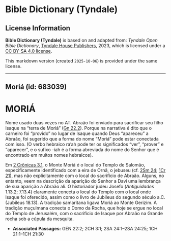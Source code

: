 # Bible Dictionary (Tyndale)

## License Information

**Bible Dictionary (Tyndale)** is based on and adapted from: _Tyndale Open Bible Dictionary_, [Tyndale House Publishers](https://tyndaleopenresources.com/), 2023, which is licensed under a [CC BY-SA 4.0 license](https://creativecommons.org/licenses/by-sa/4.0/legalcode.en).

This markdown version (created `2025-10-06`) is provided under the same license.



--------------------------------

## Moriá (id: 683039)

MORIÁ
=====

Nome usado duas vezes no AT. Abraão foi enviado para sacrificar seu filho Isaque na “terra de Moriá” ([Gn 22\.2](https://ref.ly/Gen22:2)). Porque na narrativa é dito que o carneiro foi “provido” no lugar de Isaque quando Deus “apareceu” a Abraão, foi sugerido que a forma do nome “Moriá” pode estar conectada com isso. (O verbo hebraico ra’ah pode ter os significados “ver”, “prover” e “aparecer”, e o sufixo \-iah é a forma abreviada do nome do Senhor que é encontrado em muitos nomes hebraicos).

Em [2 Crônicas 3\.1](https://ref.ly/2Chr3:1), o Monte Moriá é o local do Templo de Salomão, especificamente identificado com a eira de Ornã, o jebuseu (cf. [2Sm 24](https://ref.ly/2Sam24:1-2Sam24:25); [1Cr 21](https://ref.ly/1Chr21:1-1Chr21:30)), mas não explicitamente com o local do sacrifício de Abraão. Alguns, no entanto, veem na descrição da aparição do Senhor a Davi uma lembrança de sua aparição a Abraão ali. O historiador judeu Josefo (*Antiguidades* 1\.13\.2; 7\.13\.4\) claramente conecta o local do Templo com o local onde Isaque foi oferecido, assim como o livro de Jubileus do segundo século a.C. (Jubileus 18\.13\). A tradição samaritana ligava Moriá ao Monte Gerizim. A tradição muçulmana conecta o Domo da Rocha, que hoje se ergue no local do Templo de Jerusalém, com o sacrifício de Isaque por Abraão na Grande rocha sob a cúpula da mesquita.

* **Associated Passages:** GEN 22:2; 2CH 3:1; 2SA 24:1–2SA 24:25; 1CH 21:1–1CH 21:30


